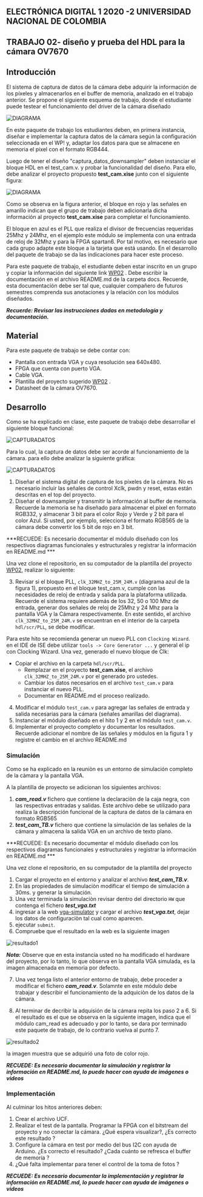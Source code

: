 ## ELECTRÓNICA DIGITAL 1 2020 -2 UNIVERSIDAD NACIONAL DE COLOMBIA
## TRABAJO 02- diseño y prueba del HDL para la cámara OV7670


## Introducción
El sistema de captura de datos de la cámara debe adquirir la información de los píxeles y almacenarlos en el buffer de memoria, analizado en el trabajo anterior.
Se propone el siguiente esquema de trabajo, donde el estudiante puede testear el funcionamiento del driver de la cámara diseñado

![DIAGRAMA](./figs/test_cam.png)


En este paquete de trabajo los estudiantes deben, en primera instancia, diseñar e implementar la captura datos de la cámara según la configuración seleccionada en el WP! y, adaptar los datos para que se almacene en memoria el píxel con el formato RGB444.

Luego de tener el diseño "captura_datos_downsampler" deben instanciar el bloque HDL en el test_cam.v. y probar la funcionalidad del diseño. Para ello, debe analizar el proyecto propuesto **test_cam.xise** junto con el siguiente figura:


![DIAGRAMA](./figs/test_cam2.png)

Como se observa en la figura anterior, el bloque en rojo y las señales en amarillo indican que el grupo de trabajo deben adicionarla dicha información al proyecto **test_cam.xise** para completar el funcionamiento.

El bloque en azul es el PLL que realiza el divisor de frecuencias requeridas 25Mhz y 24Mhz, en el ejemplo este módulo se implementa con una entrada de reloj de 32Mhz y para la FPGA spartan6. Por tal motivo, es necesario que cada grupo adapte este bloque a la tarjeta que está usando. En el desarrollo del paquete de trabajo se da las indicaciones para hacer este proceso.

Para este paquete de trabajo, el estudiante deben estar inscrito en un grupo y copiar la información del siguiente link [WP02](https://classroom.github.com/g/fTcztVJQ) .
Debe escribir la documentación en el archivo README.md de la carpeta docs. Recuerde, esta documentación debe ser tal que, cualquier compañero de futuros semestres comprenda sus anotaciones y la relación con los módulos diseñados.

***Recuerde: Revisar las instrucciones dadas en metodología y documentación.***


## Material

Para este paquete de trabajo se debe contar con:

* Pantalla con entrada VGA y cuya resolución sea 640x480.
* FPGA que cuenta con puerto VGA.
* Cable VGA.
* Plantilla del proyecto sugerido [WP02](https://classroom.github.com/a/BE1o1mww) .
* Datasheet de la cámara OV7670.


## Desarrollo

Como se ha explicado en clase, este paquete de trabajo debe desarrollar el siguiente bloque funcional:

![CAPTURADATOS](./figs/cajacapturadatos.png)

Para lo cual, la captura de datos debe ser acorde al funcionamiento de la cámara. para ello debe analizar la siguiente gráfica:

![CAPTURADATOS](./figs/cajacapturadatos2.PNG)


1. Diseñar el sistema digital de captura de los píxeles de la cámara. No es necesario incluir las señales de control  Xclk, pwdn y reset, estas están descritas en el top del proyecto.
2. Diseñar el downsampler y transmitir la información al buffer de memoria. Recuerde la memoria se ha diseñado para almacenar el píxel en formato RGB332, y almacenar 3 bit para el color Rojo y Verde y 2 bit para el color Azul. Si usted, por ejemplo, selecciona el formato RGB565 de la cámara debe convertir los 5 bit de rojo en 3 bit.

***RECUEDE: Es necesario documentar el módulo diseñado con los respectivos diagramas funcionales y estructurales y registrar la información en README.md ***

Una vez clone el repositorio, en su computador de la plantilla del proyecto [WP02](https://classroom.github.com/a/BE1o1mww), realizar lo siguiente:

3. Revisar si el bloque PLL, `clk_32MHZ_to_25M_24M.v` (diagrama azul de la figura 1), propuesto en el bloque test_cam.v, cumple con las necesidades de reloj de entrada y salida para la plataforma utilizada. Recuerde el sistema requiere además de los 32, 50 o 100 Mhz de entrada, generar dos señales de reloj de 25Mhz y 24 Mhz para la pantalla VGA y la Cámara respectivamente. En este sentido, el archivo `clk_32MHZ_to_25M_24M.v` se encuentran en el interior de la carpeta `hdl/scr/PLL`, se debe modificar.

Para este hito se recomienda generar un nuevo PLL con `Clocking Wizard`. en el IDE de ISE debe utilizar `tools -> Core Generator ...` y general el ip con Clocking Wizard. Una vez, generado el nuevo bloque de Clk:
* Copiar el archivo en la carpeta `hdl/scr/PLL`.
 	* Remplazar en el proyecto **test_cam.xise**, el archivo `clk_32MHZ_to_25M_24M.v` por el generado pro ustedes.
 	* Cambiar los datos necesarios en el archivo `test_cam.v` para instanciar el nuevo PLL.
 	* Documentar en README.md el proceso realizado.

4. Modificar el módulo `test_cam.v` para agregar las señales de entrada y salida necesarias para la cámara (señales amarillas del diagrama).
5. Instanciar el módulo diseñado en el hito 1 y 2 en el módulo `test_cam.v`.
6. Implementar el proyecto completo y documentar los resultados. Recuerde adicionar el nombre de las señales y módulos en la figura 1 y registre el cambio en el archivo README.md

### Simulación

Como se ha explicado en la reuniòn es un entorno de simulación completo de la càmara y la pantalla VGA.

A la plantilla de proyecto se adicionan los siguientes archivos:
1. ***cam_read.v*** fichero que contiene la declaraciòn de la caja negra, con las respectivas entradas  y salidas. Este archivo debe se utilizado para realiza la descripción funcional de la captura de datos de la cámara en formato RGB565
2. ***test_cam_TB.v*** fichero que contiene la simulación de las señales  de la cámara y almacena la salida VGA en un archivo de texto plano.  

***RECUEDE: Es necesario documentar el módulo diseñado con los respectivos diagramas funcionales y estructurales y registrar la información en README.md ***

Una vez clone el repositorio, en su computador de la plantilla del proyecto

1. Cargar el proyecto en el entorno y analizar el archivo ***test_cam_TB.v***.
2. En las propiedades de simulaciòn modificar el tiempo de simulación a 30ms. y generar la simulación.
3. Una vez terminada la simulaciòn revisar dentro del directorio `HW` que contenga el fichero ***test_vga.txt***
4. ingresar a la web [vga-simulator](https://ericeastwood.com/lab/vga-simulator/)  y cargar el archivo ***test_vga.txt***, dejar los datos de configuraciòn tal cual como aparecen.
5. ejecutar `submit`.
6. Compruebe que el resultado en la web es la siguiente imagen

![resultado1](./figs/resultado1.png)

***Nota:*** Observe que en esta instancia usted no ha modificado el hardware del proyecto, por lo tanto, lo que observa en la pantalla VGA simulada, es la imagen almacenada en memoria por defecto.

7. Una vez tenga listo el anterior entorno de trabajo, debe proceder a  modificar el fichero  ***cam_read.v***. Solamnte en este módulo debe trabajar  y describir el funcionamiento de la adquiciòn de los datos de la cámara.

8. Al terminar de decribir la adquisión de la cámara repita los paso 2 a 6.  Si el resultado es el que se observa en la siguiente imagen, indica que el módulo cam_read es adecuado y por lo tanto, se dara por terminado este paquete de trabajo, de lo contrario  vuelva al punto 7.

![resultado2](./figs/resultado2.png)

la imagen muestra que se adquirió una foto de color rojo.

***RECUEDE: Es necesario documentar la simulación y registrar la información en README.md, lo puede hacer con ayuda de imágenes o videos***



### Implementación

Al culminar los hitos anteriores deben:

1. Crear el archivo UCF.
2. Realizar el test de la pantalla. Programar la FPGA con el bitstream del proyecto y no conectar la cámara. ¿Qué espera visualizar?, ¿Es correcto este resultado ?
3. Configure la cámara en test por medio del bus I2C con ayuda de Arduino. ¿Es correcto el resultado? ¿Cada cuánto se refresca el buffer de memoria ?
4. ¿Qué falta implementar para tener el control de la toma de fotos ?

***RECUEDE: Es necesario documentar la implementación y registrar la información en README.md, lo puede hacer con ayuda de imágenes o videos***
